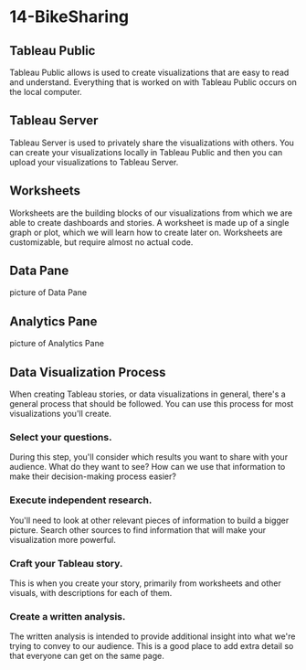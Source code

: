 # 14-BikeSharing

## Tableau Public

Tableau Public allows is used to create visualizations that are easy to read and understand. Everything that is worked on with Tableau Public occurs on the local computer.

## Tableau Server

Tableau Server is used to privately share the visualizations with others. You can create your visualizations locally in Tableau Public and then you can upload your visualizations to Tableau Server.

## Worksheets

Worksheets are the building blocks of our visualizations from which we are able to create dashboards and stories. A worksheet is made up of a single graph or plot, which we will learn how to create later on. Worksheets are customizable, but require almost no actual code.

## Data Pane

picture of Data Pane

## Analytics Pane

picture of Analytics Pane

## Data Visualization Process
When creating Tableau stories, or data visualizations in general, there's a general process that should be followed. You can use this process for most visualizations you'll create.

### Select your questions. 

During this step, you'll consider which results you want to share with your audience. What do they want to see? How can we use that information to make their decision-making process easier?

### Execute independent research. 

You'll need to look at other relevant pieces of information to build a bigger picture. Search other sources to find information that will make your visualization more powerful.
### Craft your Tableau story. 

This is when you create your story, primarily from worksheets and other visuals, with descriptions for each of them.
### Create a written analysis. 

The written analysis is intended to provide additional insight into what we're trying to convey to our audience. This is a good place to add extra detail so that everyone can get on the same page.